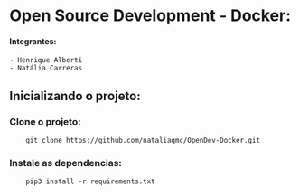 # Open Source Development - Docker:
#### Integrantes: 
    - Henrique Alberti
    - Natália Carreras

## Inicializando o projeto:
### Clone o projeto:
        git clone https://github.com/nataliaqmc/OpenDev-Docker.git
### Instale as dependencias:
        pip3 install -r requirements.txt
        